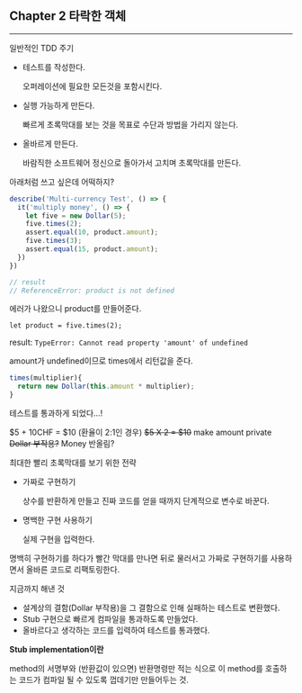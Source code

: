 ## Chapter 2 타락한 객체

----

일반적인 TDD 주기

- 테스트를 작성한다.

  오퍼레이션에 필요한 모든것을 포함시킨다.

- 실행 가능하게 만든다.

  빠르게 초록막대를 보는 것을 목표로 수단과 방법을 가리지 않는다.

- 올바르게 만든다.

  바람직한 소프트웨어 정신으로 돌아가서 고치며 초록막대를 만든다.



아래처럼 쓰고 싶은데 어떡하지?

```javascript
describe('Multi-currency Test', () => {
  it('multiply money', () => {
    let five = new Dollar(5);
    five.times(2);
    assert.equal(10, product.amount);
    five.times(3);
    assert.equal(15, product.amount);
  })
})

// result
// ReferenceError: product is not defined
```

에러가 나왔으니 product를 만들어준다.

`let product = five.times(2);`

result: `TypeError: Cannot read property 'amount' of undefined`

amount가 undefined이므로 times에서 리턴값을 준다.

```javascript
times(multiplier){
  return new Dollar(this.amount * multiplier);
}
```

테스트를 통과하게 되었다…!

\$5 + 10CHF = \$10 (환율이 2:1인 경우)
~~\$5 X 2 = \$10~~
make amount private
~~Dollar 부작용?~~
Money 반올림?



최대한 빨리 초록막대를 보기 위한 전략

- 가짜로 구현하기

  상수를 반환하게 만들고 진짜 코드를 얻을 때까지 단계적으로 변수로 바꾼다.

- 명백한 구현 사용하기

  실제 구현을 입력한다. 

명백히 구현하기를 하다가 빨간 막대를 만나면 뒤로 물러서고 가짜로 구현하기를 사용하면서 올바른 코드로 리팩토링한다.



지금까지 해낸 것

- 설계상의 결함(Dollar 부작용)을 그 결함으로 인해 실패하는 테스트로 변환했다.
- Stub 구현으로 빠르게 컴파일을 통과하도록 만들었다.
- 올바르다고 생각하는 코드를 입력하여 테스트를 통과했다.

**Stub implementation이란**

method의 서명부와 (반환값이 있으면) 반환명령만 적는 식으로 이 method를 호출하는 코드가 컴파일 될 수 있도록 껍데기만 만들어두는 것.



